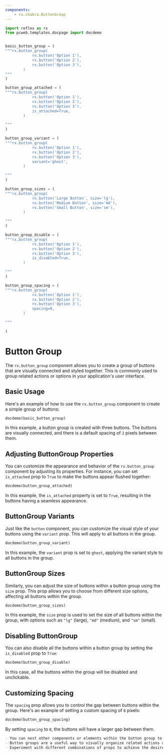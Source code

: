 ```yaml
---
components:
    - rx.chakra.ButtonGroup
---
```


```python exec
import reflex as rx
from pcweb.templates.docpage import docdemo


basic_button_group = (
"""rx.button_group(
            rx.button('Option 1'),
            rx.button('Option 2'),
            rx.button('Option 3'),
        )
"""
)

button_group_attached = (
"""rx.button_group(
            rx.button('Option 1'),
            rx.button('Option 2'),
            rx.button('Option 3'),
            is_attached=True,
        )

"""  
)

button_group_variant = (
"""rx.button_group(
            rx.button('Option 1'),
            rx.button('Option 2'),
            rx.button('Option 3'),
            variant='ghost',
        )

"""  
)

button_group_sizes = (
"""rx.button_group(
            rx.button('Large Button', size='lg'),
            rx.button('Medium Button', size='md'),
            rx.button('Small Button', size='sm'),
        )

"""  
)

button_group_disable = (
"""rx.button_group(
            rx.button('Option 1'),
            rx.button('Option 2'),
            rx.button('Option 3'),
            is_disabled=True,
        )

"""  
)

button_group_spacing = (
"""rx.button_group(
            rx.button('Option 1'),
            rx.button('Option 2'),
            rx.button('Option 3'),
            spacing=8,
        )

"""  

)
```

# Button Group

The `rx.button_group` component allows you to create a group of buttons that are visually connected and styled together.
This is commonly used to group related actions or options in your application's user interface.

## Basic Usage

Here's an example of how to use the `rx.button_group` component to create a simple group of buttons:

```python eval
docdemo(basic_button_group)
```

In this example, a button group is created with three buttons. The buttons are visually connected, and there 
is a default spacing of `2` pixels between them.

## Adjusting ButtonGroup Properties

You can customize the appearance and behavior of the `rx.button_group` component by adjusting
its properties. For instance, you can set `is_attached` prop to `True` to make the buttons 
appear flushed together:

```python eval
docdemo(button_group_attached)
```
In this example, the `is_attached` property is set to `True`, resulting in the buttons having a seamless appearance.

## ButtonGroup Variants

Just like the `button` component, you can customize the visual style of your buttons using the `variant` prop. 
This will apply to all buttons in the group.

```python eval
docdemo(button_group_variant)
```
In this example, the `variant` prop is set to `ghost`, applying the variant style to all buttons in the group.

## ButtonGroup Sizes

Similarly, you can adjust the size of buttons within a button group using the `size` prop. 
This prop allows you to choose from different size options, affecting all buttons within the group.

```python eval
docdemo(button_group_sizes)
```
In this example, the `size` prop is used to set the size of all buttons within the group, with options such as `"lg"` (large), `"md"` (medium), and `"sm"` (small).

## Disabling ButtonGroup

You can also disable all the buttons within a button group by setting the `is_disabled` prop to `True`:

```python eval
docdemo(button_group_disable)
```
In this case, all the buttons within the group will be disabled and unclickable.

## Customizing Spacing

The `spacing` prop allows you to control the gap between buttons within the group. Here's an example of setting a custom spacing of `8` pixels:

```python eval
docdemo(button_group_spacing)
```
By setting `spacing` to `8`, the buttons will have a larger gap between them.

```md alert info
- You can nest other components or elements within the button group to create more complex layouts.
- Button groups are a useful way to visually organize related actions or options in your application, providing a consistent and cohesive user interface.
- Experiment with different combinations of props to achieve the desired styling and behavior for your button groups in Reflex-based applications.
```